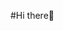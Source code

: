 #Hi there👋

<!--
**sriletsoin/sriletsoin** is a ✨ _special_ ✨ repository because its `README.md` (this file) appears on your GitHub profile.
#
- 🔭 I’m currently working on Czech University of Life Sciences Prague
- 🌱 I’m currently learning ...
- 👯 I’m looking to collaborate on ...
- 🤔 I’m looking for help with ...
- 💬 Ask me about ...
- 📫 How to reach me: ...

-->

